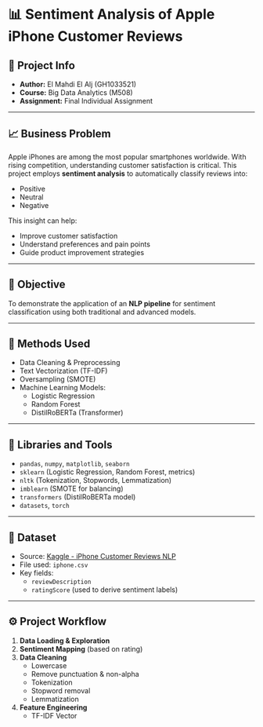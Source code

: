 # 📊 Sentiment Analysis of Apple iPhone Customer Reviews

## 📌 Project Info

- **Author:** El Mahdi El Alj (GH1033521)  
- **Course:** Big Data Analytics (M508)  
- **Assignment:** Final Individual Assignment  

---

## 📈 Business Problem

Apple iPhones are among the most popular smartphones worldwide. With rising competition, understanding customer satisfaction is critical. This project employs **sentiment analysis** to automatically classify reviews into:

- Positive  
- Neutral  
- Negative  

This insight can help:
- Improve customer satisfaction
- Understand preferences and pain points
- Guide product improvement strategies

---

## 🎯 Objective

To demonstrate the application of an **NLP pipeline** for sentiment classification using both traditional and advanced models.

---

## 🧠 Methods Used

- Data Cleaning & Preprocessing
- Text Vectorization (TF-IDF)
- Oversampling (SMOTE)
- Machine Learning Models:
  - Logistic Regression
  - Random Forest
  - DistilRoBERTa (Transformer)

---

## 🧰 Libraries and Tools

- `pandas`, `numpy`, `matplotlib`, `seaborn`
- `sklearn` (Logistic Regression, Random Forest, metrics)
- `nltk` (Tokenization, Stopwords, Lemmatization)
- `imblearn` (SMOTE for balancing)
- `transformers` (DistilRoBERTa model)
- `datasets`, `torch`

---

## 📁 Dataset

- Source: [Kaggle - iPhone Customer Reviews NLP](https://www.kaggle.com/datasets/mrmars1010/iphone-customer-reviews-nlp/data)
- File used: `iphone.csv`
- Key fields:
  - `reviewDescription`
  - `ratingScore` (used to derive sentiment labels)

---

## ⚙️ Project Workflow

1. **Data Loading & Exploration**
2. **Sentiment Mapping** (based on rating)
3. **Data Cleaning**
   - Lowercase
   - Remove punctuation & non-alpha
   - Tokenization
   - Stopword removal
   - Lemmatization
4. **Feature Engineering**
   - TF-IDF Vector
